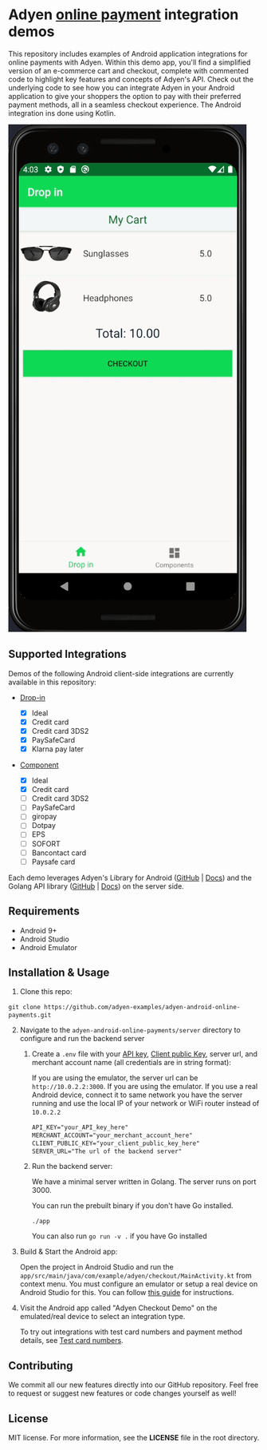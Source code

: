 # Adyen [online payment](https://docs.adyen.com/checkout) integration demos

This repository includes examples of Android application integrations for online payments with Adyen. Within this demo app, you'll find a simplified version of an e-commerce cart and checkout, complete with commented code to highlight key features and concepts of Adyen's API. Check out the underlying code to see how you can integrate Adyen in your Android application to give your shoppers the option to pay with their preferred payment methods, all in a seamless checkout experience. The Android integration ins done using Kotlin.

![Card checkout demo](./cardcheckout.gif)

## Supported Integrations

Demos of the following Android client-side integrations are currently available in this repository:

- [Drop-in](https://docs.adyen.com/checkout/drop-in-web)

  - [x] Ideal
  - [x] Credit card
  - [x] Credit card 3DS2
  - [x] PaySafeCard
  - [x] Klarna pay later

- [Component](https://docs.adyen.com/checkout/components-web)
  - [x] Ideal
  - [x] Credit card
  - [ ] Credit card 3DS2
  - [ ] PaySafeCard
  - [ ] giropay
  - [ ] Dotpay
  - [ ] EPS
  - [ ] SOFORT
  - [ ] Bancontact card
  - [ ] Paysafe card

Each demo leverages Adyen's Library for Android ([GitHub](https://github.com/Adyen/adyen-android) | [Docs](https://docs.adyen.com/checkout/android)) and the Golang API library ([GitHub](https://github.com/Adyen/adyen-go-api-library) | [Docs](https://docs.adyen.com/development-resources/libraries#go)) on the server side.

## Requirements

- Android 9+
- Android Studio
- Android Emulator

## Installation & Usage

1. Clone this repo:

```
git clone https://github.com/adyen-examples/adyen-android-online-payments.git
```

2. Navigate to the `adyen-android-online-payments/server` directory to configure and run the backend server

   1. Create a `.env` file with your [API key](https://docs.adyen.com/user-management/how-to-get-the-api-key), [Client public Key](https://docs.adyen.com/checkout/android/drop-in#get-your-client-encryption-public-key), server url, and merchant account name (all credentials are in string format):

      If you are using the emulator, the server url can be `http://10.0.2.2:3000`. If you are using the emulator. If you use a real Android device, connect it to same network you have the server running and use the local IP of your network or WiFi router instead of `10.0.2.2`

      ```
      API_KEY="your_API_key_here"
      MERCHANT_ACCOUNT="your_merchant_account_here"
      CLIENT_PUBLIC_KEY="your_client_public_key_here"
      SERVER_URL="The url of the backend server"
      ```

   2. Run the backend server:

      We have a minimal server written in Golang. The server runs on port 3000.

      You can run the prebuilt binary if you don't have Go installed.

      ```
      ./app
      ```

      You can also run `go run -v .` if you have Go installed

3. Build & Start the Android app:

   Open the project in Android Studio and run the `app/src/main/java/com/example/adyen/checkout/MainActivity.kt` from context menu. You must configure an emulator or setup a real device on Android Studio for this. You can follow [this guide](https://developer.android.com/training/basics/firstapp/running-app) for instructions.

4. Visit the Android app called "Adyen Checkout Demo" on the emulated/real device to select an integration type.

   To try out integrations with test card numbers and payment method details, see [Test card numbers](https://docs.adyen.com/development-resources/test-cards/test-card-numbers).

## Contributing

We commit all our new features directly into our GitHub repository. Feel free to request or suggest new features or code changes yourself as well!

## License

MIT license. For more information, see the **LICENSE** file in the root directory.
